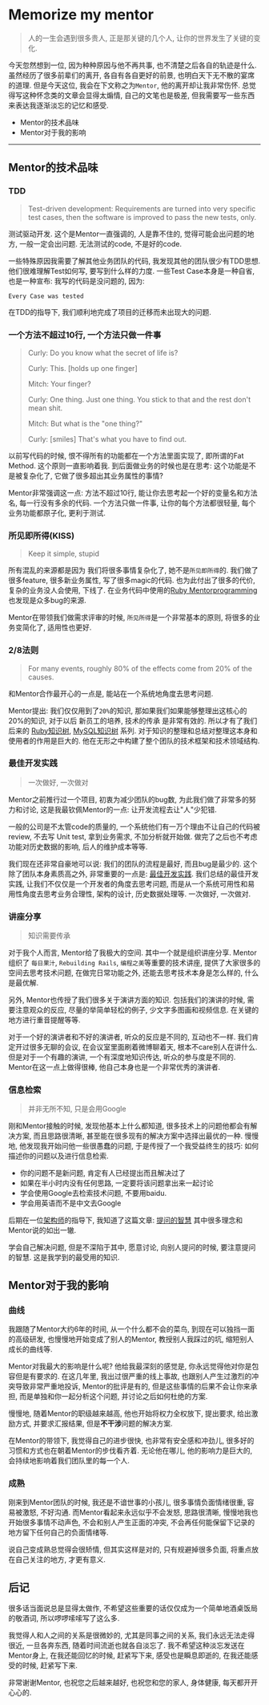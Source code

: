 Memorize my mentor
==================

> 人的一生会遇到很多贵人, 正是那关键的几个人, 让你的世界发生了关键的变化.

今天忽然想到一位, 因为种种原因与他不再共事, 也不清楚之后各自的轨迹是什么. 虽然经历了很多前辈们的离开, 各自有各自更好的前景, 也明白天下无不散的宴席的道理. 但是今天这位, 我会在下文称之为`Mentor`, 他的离开却让我非常伤怀. 总觉得写这种怀念类的文章会显得太煽情, 自己的文笔也是极差, 但我需要写一些东西来表达我逐渐淡忘的记忆和感受.

* Mentor的技术品味
* Mentor对于我的影响

--------------------------------------------

Mentor的技术品味
-----------------
### TDD
> Test-driven development: Requirements are turned into very specific test cases, then the software is improved to pass the new tests, only.

测试驱动开发. 这个是Mentor一直强调的, 人是靠不住的, 觉得可能会出问题的地方, 一般一定会出问题. 无法测试的code, 不是好的code.

一些特殊原因我需要了解其他业务团队的代码, 我发现其他的团队很少有TDD思想. 他们很难理解Test如何写, 要写到什么样的力度. 一些Test Case本身是一种自省, 也是一种宣布: 我写的代码是没问题的, 因为:

```
Every Case was tested
```

在TDD的指导下, 我们顺利地完成了项目的迁移而未出现大的问题.

### 一个方法不超过10行, 一个方法只做一件事
> Curly: Do you know what the secret of life is?
>
> Curly: This. [holds up one finger]
>
> Mitch: Your finger?
>
> Curly: One thing. Just one thing. You stick to that and the rest don't mean shit.
>
> Mitch: But what is the "one thing?"
>
> Curly: [smiles] That's what you have to find out.

以前写代码的时候, 恨不得所有的功能都在一个方法里面实现了, 即所谓的Fat Method. 这个原则一直影响着我. 到后面做业务的时候也是在思考: 这个功能是不是被复杂化了, 它做了很多超出其业务属性的事情?

Mentor非常强调这一点: 方法不超过10行, 能让你去思考起一个好的变量名和方法名, 每一行没有多余的代码. 一个方法只做一件事, 让你的每个方法都很轻量, 每个业务功能都原子化, 更利于测试.

### 所见即所得(KISS)
> Keep it simple, stupid

所有混乱的来源都是因为 我们将很多事情复杂化了, 她不是`所见即所得`的. 我们做了很多feature, 很多新业务属性, 写了很多magic的代码. 也为此付出了很多的代价, 复杂的业务没人会使用, 下线了. 在业务代码中使用的[Ruby Mentorprogramming](./ruby_knowledge_tree.html#元编程)也发现是众多bug的来源.

Mentor在带领我们做需求评审的时候, `所见所得`是一个非常基本的原则, 将很多的业务变简化了, 适用性也更好.

### 2/8法则
> For many events, roughly 80% of the effects come from 20% of the causes.

和Mentor合作最开心的一点是, 能站在一个系统地角度去思考问题.

Mentor提出: 我们仅仅用到了`20%`的知识, 那如果我们如果能够整理出这核心的20%的知识, 对于以后 新员工的培养, 技术的传承 是非常有效的. 所以才有了我们后来的 [Ruby知识树](./ruby_knowledge_tree.html), [MySQL知识树](./mysql_knowledge_tree.html) 系列. 对于知识的整理和总结对整理这本身和使用者的作用是巨大的. 他在无形之中构建了整个团队的技术框架和技术领域结构.

### 最佳开发实践
> 一次做好, 一次做对

Mentor之前推行过一个项目, 初衷为减少团队的bug数, 为此我们做了非常多的努力和讨论, 这是我最钦佩Mentor的一点: 让开发流程去让"人"少犯错.

一般的公司是不太管code的质量的, 一个系统他们有一万个理由不让自己的代码被review, 不去写 Unit test, 拿到业务需求, 不加分析就开始做. 做完了之后也不考虑功能对历史数据的影响, 后人的维护成本等等.

我们现在还非常自豪地可以说: 我们的团队的流程是最好, 而且bug是最少的. 这个除了团队本身素质高之外, 非常重要的一点是: [最佳开发实践](./best_programming.html). 我们总结的最佳开发实践, 让我们不仅仅是一个开发者的角度去思考问题, 而是从一个系统可用性和易用性角度去思考业务合理性, 架构的设计, 历史数据处理等. 一次做好, 一次做对.

### 讲座分享
> 知识需要传承

对于我个人而言, Mentor给了我极大的空间. 其中一个就是组织讲座分享. Mentor组织了 `每日果汁`, `Rebuilding Rails`, `编程之美`等重要的技术讲座, 提供了大家很多的空间去思考技术问题, 在做完日常功能之外, 还能去思考技术本身是怎么样的, 什么是最优解.

另外, Mentor也传授了我们很多关于演讲方面的知识. 包括我们的演讲的时候, 需要注意观众的反应, 尽量的举简单轻松的例子, 少文字多图画和视频信息. 在关键的地方进行重音提醒等等.

对于一个好的演讲者和不好的演讲者, 听众的反应是不同的, 互动也不一样. 我们肯定开过很多无聊的会议, 在会议室里面刷着微博聊着天, 根本不care别人在讲什么. 但是对于一个有趣的演讲, 一个有深度地知识传达, 听众的参与度是不同的. Mentor在这一点上做得很棒, 他自己本身也是一个非常优秀的演讲者.

### 信息检索
> 并非无所不知, 只是会用Google

刚和Mentor接触的时候, 发现他基本上什么都知道, 很多技术上的问题他都会有解决方案, 而且思路很清晰, 甚至能在很多现有的解决方案中选择出最优的一种. 慢慢地, 他发现我开始问他一些很愚蠢的问题, 于是传授了一个我受益终生的技巧: 如何描述你的问题以及进行信息检索.

- 你的问题不是新问题, 肯定有人已经提出而且解决过了
- 如果在半小时内没有任何思路, 一定要将该问题拿出来一起讨论
- 学会使用Google去检索技术问题, 不要用baidu.
- 学会用英语而不是中文去Google

后期在一位[架构师](https://github.com/luonet/dotfiles)的指导下, 我知道了这篇文章: [提问的智慧](https://github.com/ryanhanwu/How-To-Ask-Questions-The-Smart-Way/blob/master/README-zh_CN.md) 其中很多理念和Mentor说的如出一辙.

学会自己解决问题, 但是不深陷于其中, 愿意讨论, 向别人提问的时候, 要注意提问的智慧. 这是我学到的最受用的知识.

Mentor对于我的影响
-----------------
### 曲线
我跟随了Mentor大约6年的时间, 从一个什么都不会的菜鸟, 到现在可以独挡一面的高级研发, 也慢慢地开始变成了别人的Mentor, 教授别人我踩过的坑, 缩短别人成长的曲线等.

Mentor对我最大的影响是什么呢? 他给我最深刻的感觉是, 你永远觉得他对你是包容但是有要求的. 在这几年里, 我出过很严重的线上事故, 也跟别人产生过激烈的冲突导致非常严重地投诉, Mentor的批评是有的, 但是这些事情的后果不会让你来承担, 而是单独和你一起分析这个问题, 并讨论之后如何杜绝的方案.

慢慢地, 随着Mentor的职级越来越高, 他也开始将权力全权放下, 提出要求, 给出激励方式, 并要求汇报结果, 但是**不干涉**问题的解决方案.

在Mentor的带领下, 我觉得自己的进步很快, 也非常有安全感和冲劲儿, 很多好的习惯和方式也在朝着Mentor的步伐看齐着. 无论他在哪儿, 他的影响力是巨大的, 会持续地影响着我们团队里的每一个人.

### 成熟
刚来到Mentor团队的时候, 我还是不谙世事的小孩儿, 很多事情负面情绪很重, 容易被激怒, 不好沟通. 而Mentor看起来永远似乎不会发怒, 思路很清晰, 慢慢地我也开始很多事情不动声色, 不会和别人产生正面的冲突, 不会再任何能保留下记录的地方留下任何自己的负面情绪等.

说自己变成熟总觉得会很矫情, 但其实这样是对的, 只有规避掉很多负面, 将重点放在自己关注的地方, 才更有意义.

后记
----
很多话当面说总是显得太做作, 不希望这些重要的话仅仅成为一个简单地酒桌饭局的敬酒词, 所以啰啰嗦嗦写了这么多.

我觉得人和人之间的关系是很微妙的, 尤其是同事之间的关系, 我们永远无法走得很近, 一旦各奔东西, 随着时间流逝也就各自淡忘了. 我不希望这种淡忘发送在Mentor身上, 在我还能回忆的时候, 赶紧写下来, 感受也是瞬息即逝的, 在我还能感受的时候, 赶紧写下来.

非常谢谢Mentor, 也祝您之后越来越好, 也祝您和您的家人, 身体健康, 每天都开开心心的.
